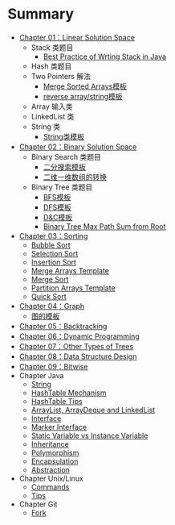# Summary

* [Chapter 01：Linear Solution Space](ch01.md)
	* Stack 类题目
		* [Best Practice of Wrting Stack in Java](ch01/stack/bestpractice.md)
	* Hash 类题目
	* Two Pointers 解法
		* [Merge Sorted Arrays模板](ch01/twopointer/mergeSortedArrays.md)
		* [reverse array/string模板](ch01/twopointer/reverseTemplate.md)
	* Array 输入类
	* LinkedList 类
	* String 类
		* [String类模板](ch01/string/template.md)
* [Chapter 02：Binary Solution Space](ch02.md)
	* Binary Search 类题目
		* [二分搜索模板](ch02/binarySearch/template.md)
		* [二维一维数组的转换](ch02/binarySearch/2D-1D.md)
	* Binary Tree 类题目
		* [BFS模板](ch02/binaryTree/bfs.md)
		* [DFS模板](ch02/binaryTree/dfs.md)
		* [D&C模板](ch02/binaryTree/d&c.md)
		* [Binary Tree Max Path Sum from Root](ch02/binaryTree/binaryTreeMaxPathSumFromRoot.md)
* [Chapter 03：Sorting](ch03.md)
	* [Bubble Sort](ch03/bubbleSort.md)
	* [Selection Sort](ch03/selectionSort.md)
	* [Insertion Sort](ch03/insertionSort.md)
	* [Merge Arrays Template](ch03/mergeArray.md)
	* [Merge Sort](ch03/mergeSort.md)
	* [Partition Arrays Template](ch03/partitionArray.md)
	* [Quick Sort](ch03/quickSort.md)
* [Chapter 04：Graph](ch04.md)
	* [图的模板](ch04/templates.md)
* [Chapter 05：Backtracking](ch05.md)
* [Chapter 06：Dynamic Programming](ch06.md)
* [Chapter 07：Other Types of Trees](ch07.md)
* [Chapter 08：Data Structure Design](ch08.md)
* [Chapter 09：Bitwise](ch09.md)
* Chapter Java
	* [String](ch-java/string.md)
	* [HashTable Mechanism](ch-java/hashTableMechanism.md)
	* [HashTable Tips](ch-java/hashTableTips.md)
	* [ArrayList, ArrayDeque and LinkedList](ch-java/arrayListAndArrayDeque.md)
	* [Interface](ch-java/interface.md)
	* [Marker Interface](ch-java/markerInterface.md)
	* [Static Variable vs Instance Variable](ch-java/staticVar_vs_instanceVar.md)
	* [Inheritance](ch-java/inheritance.md)
	* [Polymorphism](ch-java/polymorphism.md)
	* [Encapsulation](ch-java/encapsulation.md)
	* [Abstraction](ch-java/abstraction.md)
* Chapter Unix/Linux
	* [Commands](ch-unix/commands.md)
	* [Tips](ch-unix/tips.md)
* Chapter Git
	* [Fork](ch-git/fork.md)
	
